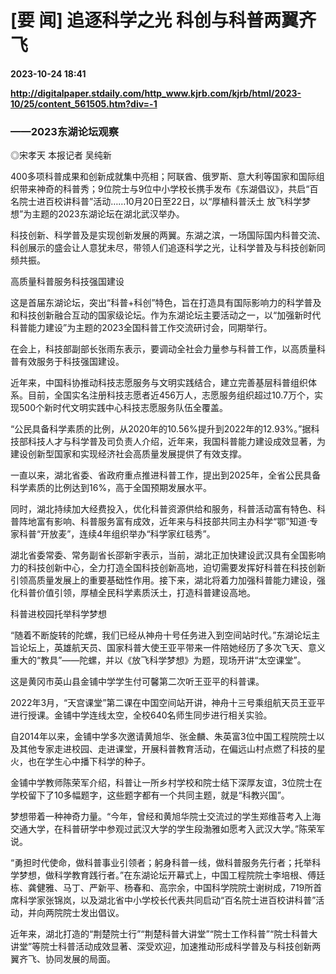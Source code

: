 # [要 闻] 追逐科学之光 科创与科普两翼齐飞

**2023-10-24 18:41**

**http://digitalpaper.stdaily.com/http_www.kjrb.com/kjrb/html/2023-10/25/content_561505.htm?div=-1**

### ——2023东湖论坛观察

 ◎宋孝天 本报记者 吴纯新

 400多项科普成果和创新成就集中亮相；阿联酋、俄罗斯、意大利等国家和国际组织带来神奇的科普秀；9位院士与9位中小学校长携手发布《东湖倡议》，共启“百名院士进百校讲科普”活动……10月20日至22日，以“厚植科普沃土 放飞科学梦想”为主题的2023东湖论坛在湖北武汉举办。

 科技创新、科学普及是实现创新发展的两翼。东湖之滨，一场国际国内科普交流、科创展示的盛会让人意犹未尽，带领人们追逐科学之光，让科学普及与科技创新同频共振。

 高质量科普服务科技强国建设

 这是首届东湖论坛，突出“科普+科创”特色，旨在打造具有国际影响力的科学普及和科技创新融合互动的国家级论坛。作为东湖论坛主要活动之一，以“加强新时代科普能力建设”为主题的2023全国科普工作交流研讨会，同期举行。

 在会上，科技部副部长张雨东表示，要调动全社会力量参与科普工作，以高质量科普有效服务于科技强国建设。

 近年来，中国科协推动科技志愿服务与文明实践结合，建立完善基层科普组织体系。目前，全国实名注册科技志愿者近456万人，志愿服务组织超过10.7万个，实现500个新时代文明实践中心科技志愿服务队伍全覆盖。

 “公民具备科学素质的比例，从2020年的10.56%提升到2022年的12.93%。”据科技部科技人才与科学普及司负责人介绍，近年来，我国科普能力建设成效显著，为建设创新型国家和实现经济社会高质量发展提供了有效支撑。

 一直以来，湖北省委、省政府重点推进科普工作，提出到2025年，全省公民具备科学素质的比例达到16%，高于全国预期发展水平。

 同时，湖北持续加大经费投入，优化科普资源供给和服务，科普活动富有特色、科普阵地富有影响、科普服务富有成效，近年来与科技部共同主办科学“鄂”知道·专家科普“开放麦”，连续4年组织举办“科学家红毯秀”。

 湖北省委常委、常务副省长邵新宇表示，当前，湖北正加快建设武汉具有全国影响力的科技创新中心，全力打造全国科技创新高地，迫切需要发挥好科普在科技创新引领高质量发展上的重要基础性作用。接下来，湖北将着力加强科普能力建设，强化科普价值引领，厚植全民科学素质沃土，打造科普建设高地。

 科普进校园托举科学梦想

 “随着不断旋转的陀螺，我们已经从神舟十号任务进入到空间站时代。”东湖论坛主旨论坛上，英雄航天员、国家科普大使王亚平带来一件陪她经历了多次飞天、意义重大的“教具”——陀螺，并以《放飞科学梦想》为题，现场开讲“太空课堂”。

 这是黄冈市英山县金铺中学学生付可馨第二次听王亚平的科普课。

 2022年3月，“天宫课堂”第二课在中国空间站开讲，神舟十三号乘组航天员王亚平进行授课。金铺中学连线太空，全校640名师生同步进行相关实验。

 自2014年以来，金铺中学多次邀请黄旭华、张金麟、朱英富3位中国工程院院士以及其他专家走进校园、走进课堂，开展科普教育活动，在偏远山村点燃了科技的星火，也在学生心中播下科学的种子。

 金铺中学教师陈荣军介绍，科普让一所乡村学校和院士结下深厚友谊，3位院士在学校留下了10多幅题字，这些题字都有一个共同主题，就是“科教兴国”。

 梦想带着一种神奇力量。“今年，曾经和黄旭华院士交流过的学生郑维苔考入上海交通大学，在科普研学中参观过武汉大学的学生段渤雅如愿考入武汉大学。”陈荣军说。

 “勇担时代使命，做科普事业引领者；躬身科普一线，做科普服务先行者；托举科学梦想，做科学教育践行者。”在东湖论坛开幕式上，中国工程院院士李培根、傅廷栋、龚健雅、马丁、严新平、杨春和、高宗余，中国科学院院士谢树成，719所首席科学家张锦岚，以及湖北省中小学校长代表共同启动“百名院士进百校讲科普”活动，并向两院院士发出倡议。

 近年来，湖北打造的“荆楚院士行”“荆楚科普大讲堂”“院士工作科普”“院士科普大讲堂”等院士科普活动成效显著、深受欢迎，加速推动形成科学普及与科技创新两翼齐飞、协同发展的局面。